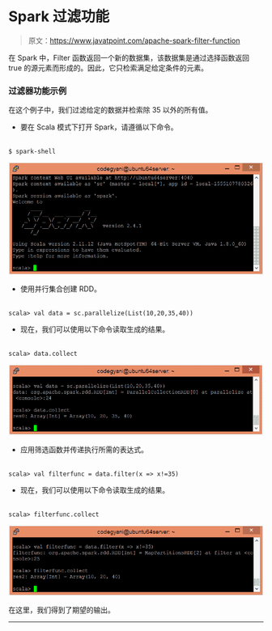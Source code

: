 # Spark 过滤功能

> 原文：<https://www.javatpoint.com/apache-spark-filter-function>

在 Spark 中，Filter 函数返回一个新的数据集，该数据集是通过选择函数返回 true 的源元素而形成的。因此，它只检索满足给定条件的元素。

### 过滤器功能示例

在这个例子中，我们过滤给定的数据并检索除 35 以外的所有值。

*   要在 Scala 模式下打开 Spark，请遵循以下命令。

```

$ spark-shell

```

![Spark Filter Function](img/4d76c5a1b453bc63240ecc9af9f181c7.png)

*   使用并行集合创建 RDD。

```

scala> val data = sc.parallelize(List(10,20,35,40))

```

*   现在，我们可以使用以下命令读取生成的结果。

```

scala> data.collect

```

![Spark Filter Function](img/ee18bd1c5016aa7b1b708e6d728243a5.png)

*   应用筛选函数并传递执行所需的表达式。

```

scala> val filterfunc = data.filter(x => x!=35)

```

*   现在，我们可以使用以下命令读取生成的结果。

```

scala> filterfunc.collect

```

![Spark Filter Function](img/6f3edec5bea8d3d615c2520188cc38ff.png)

在这里，我们得到了期望的输出。

* * *
